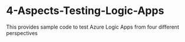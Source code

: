 # 4-Aspects-Testing-Logic-Apps
This provides sample code to test Azure Logic Apps from four different perspectives

